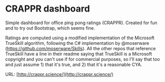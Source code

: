 # CRAPPR dashboard
 Simple dashboard for office ping pong ratings (CRAPPR). Created for fun and to try out Bootstrap, which seems fine.
 
Ratings are computed using a modified implementation of the Microsoft TrueSkill algorithm, following the C# implementation by @moserware (https://github.com/moserware/Skills). All the other repos that reference TrueSkill have a line in their readme saying that TrueSkill is a Microsoft copyright and you can't use if for commercial purposes, so I'll say that too and just assume 1) that it's true, and 2) that it's a reasonable CYA.
 
 URL: [http://crappr.science/](http://crappr.science/)
